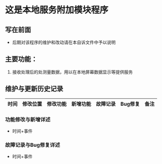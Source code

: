 # 这是本地服务附加模块程序

## 写在前面
- 后期对该程序的维护和改动请在本自诉文件中予以说明

## 主要功能：
1. 接收处理后的处测量数据，用以在本地屏幕数据显示等提供服务 

## 维护与更新历史记录

| 时间 | 修改位置 | 修改功能 | 新增功能 | 故障记录 | Bug修复 | 备注 |
| :------: | :-------- | :-------- | :-------- | :-------- | :-------- | :-------- |


### 功能修改与新增详述
- 时间+事件

### 故障记录与Bug修复详述
- 时间+事件